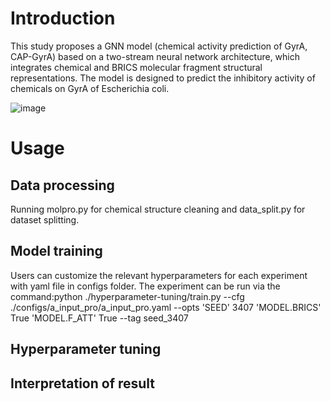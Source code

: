 # Introduction
This study proposes a GNN model (chemical activity prediction of GyrA, CAP-GyrA) based on a two-stream neural network architecture, which integrates chemical and BRICS molecular fragment structural representations. The model is designed to predict the inhibitory activity of chemicals on GyrA of Escherichia coli.

![image](https://github.com/user-attachments/assets/2badc132-feef-4a77-9e8a-1159fa2f4ac0)

# Usage
## Data processing
Running molpro.py for chemical structure cleaning and data_split.py for dataset splitting.
## Model training
Users can customize the relevant hyperparameters for each experiment with yaml file in configs folder. The experiment can be run via the command:python ./hyperparameter-tuning/train.py --cfg ./configs/a_input_pro/a_input_pro.yaml --opts 'SEED' 3407 'MODEL.BRICS' True 'MODEL.F_ATT' True --tag seed_3407
## Hyperparameter tuning
## Interpretation of result
